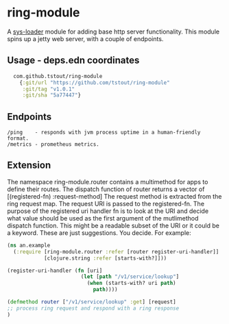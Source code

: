 # ring-module
A [sys-loader](https://github.com/tstout/sys-loader) module for adding base http server functionality. This module spins up a jetty web server, with a couple of endpoints.

## Usage - deps.edn coordinates
```clojure
  com.github.tstout/ring-module
    {:git/url "https://github.com/tstout/ring-module"
     :git/tag "v1.0.1"
     :git/sha "5a77447"}
```
## Endpoints
```
/ping    - responds with jvm process uptime in a human-friendly format.
/metrics - prometheus metrics.
```

## Extension
The namespace ring-module.router contains a multimethod for apps to define their routes.
The dispatch function of router returns a vector of [(registered-fn) :request-method] The request method is extracted from the  
ring request map. The request URI is passed to the registered-fn.
The purpose of the registered uri handler fn is to look at the URI and decide what value should be used as the first argument of the mutlimethod dispatch function. This might be a readable subset of the URI or it could be a keyword. These are just suggestions. You decide. For example: 
   ```clojure
   (ns an.example
     (:require [ring-module.router :refer [router register-uri-handler]]
               [clojure.string :refer [starts-with?]]))
   
   (register-uri-handler (fn [uri]
                           (let [path "/v1/service/lookup"]
                             (when (starts-with? uri path)
                               path))))

   (defmethod router ["/v1/service/lookup" :get] [request]
   ;; process ring request and respond with a ring response
   )
   ```
   
